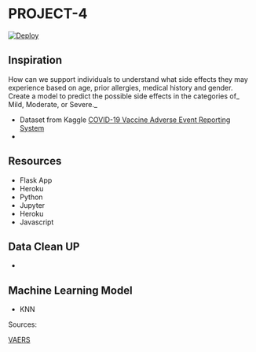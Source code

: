 # PROJECT-4

[![Deploy](https://www.herokucdn.com/deploy/button.svg)](https://heroku.com/deploy)


## Inspiration 

How can we support individuals to understand what side effects they may experience based on age, prior allergies, medical history and gender.  Create a model to 
predict the possible side effects in the categories of_ Mild, Moderate, or Severe._ 

* Dataset from Kaggle [COVID-19 Vaccine Adverse Event Reporting System](https://www.kaggle.com/ayushggarg/covid19-vaccine-adverse-reactions?select=2021VAERSSYMPTOMS.csv) 
* 


## Resources 

* Flask App
* Heroku
* Python
* Jupyter
* Heroku 
* Javascript

## Data Clean UP 

*

## Machine Learning Model
 
 * KNN



Sources: 

[VAERS](https://vaers.hhs.gov/)
